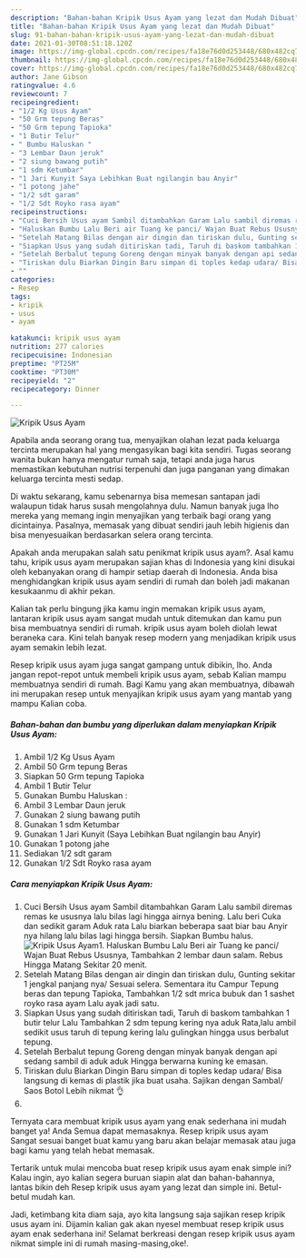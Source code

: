 ```yaml
---
description: "Bahan-bahan Kripik Usus Ayam yang lezat dan Mudah Dibuat"
title: "Bahan-bahan Kripik Usus Ayam yang lezat dan Mudah Dibuat"
slug: 91-bahan-bahan-kripik-usus-ayam-yang-lezat-dan-mudah-dibuat
date: 2021-01-30T08:51:18.120Z
image: https://img-global.cpcdn.com/recipes/fa18e76d0d253448/680x482cq70/kripik-usus-ayam-foto-resep-utama.jpg
thumbnail: https://img-global.cpcdn.com/recipes/fa18e76d0d253448/680x482cq70/kripik-usus-ayam-foto-resep-utama.jpg
cover: https://img-global.cpcdn.com/recipes/fa18e76d0d253448/680x482cq70/kripik-usus-ayam-foto-resep-utama.jpg
author: Jane Gibson
ratingvalue: 4.6
reviewcount: 7
recipeingredient:
- "1/2 Kg Usus Ayam"
- "50 Grm tepung Beras"
- "50 Grm tepung Tapioka"
- "1 Butir Telur"
- " Bumbu Haluskan "
- "3 Lembar Daun jeruk"
- "2 siung bawang putih"
- "1 sdm Ketumbar"
- "1 Jari Kunyit Saya Lebihkan Buat ngilangin bau Anyir"
- "1 potong jahe"
- "1/2 sdt garam"
- "1/2 Sdt Royko rasa ayam"
recipeinstructions:
- "Cuci Bersih Usus ayam Sambil ditambahkan Garam Lalu sambil diremas remas ke ususnya lalu bilas lagi hingga airnya bening. Lalu beri Cuka dan sedikit garam Aduk rata Lalu biarkan beberapa saat biar bau Anyir nya hilang lalu bilas lagi hingga bersih. Siapkan Bumbu halus."
- "Haluskan Bumbu Lalu Beri air Tuang ke panci/ Wajan Buat Rebus Ususnya, Tambahkan 2 lembar daun salam. Rebus Hingga Matang Sekitar 20 menit."
- "Setelah Matang Bilas dengan air dingin dan tiriskan dulu, Gunting sekitar 1 jengkal panjang nya/ Sesuai selera. Sementara itu Campur Tepung beras dan tepung Tapioka, Tambahkan 1/2 sdt mrica bubuk dan 1 sashet royko rasa ayam Lalu ayak jadi satu."
- "Siapkan Usus yang sudah ditiriskan tadi, Taruh di baskom tambahkan 1 butir telur Lalu Tambahkan 2 sdm tepung kering nya aduk Rata,lalu ambil sedikit usus taruh di tepung kering lalu gulingkan hingga usus berbalut tepung."
- "Setelah Berbalut tepung Goreng dengan minyak banyak dengan api sedang sambil di aduk aduk Hingga berwarna kuning ke emasan."
- "Tiriskan dulu Biarkan Dingin Baru simpan di toples kedap udara/ Bisa langsung di kemas di plastik jika buat usaha. Sajikan dengan Sambal/ Saos Botol Lebih nikmat 👌"
- ""
categories:
- Resep
tags:
- kripik
- usus
- ayam

katakunci: kripik usus ayam 
nutrition: 277 calories
recipecuisine: Indonesian
preptime: "PT25M"
cooktime: "PT30M"
recipeyield: "2"
recipecategory: Dinner

---
```



![Kripik Usus Ayam](https://img-global.cpcdn.com/recipes/fa18e76d0d253448/680x482cq70/kripik-usus-ayam-foto-resep-utama.jpg)

Apabila anda seorang orang tua, menyajikan olahan lezat pada keluarga tercinta merupakan hal yang mengasyikan bagi kita sendiri. Tugas seorang  wanita bukan hanya mengatur rumah saja, tetapi anda juga harus memastikan kebutuhan nutrisi terpenuhi dan juga panganan yang dimakan keluarga tercinta mesti sedap.

Di waktu  sekarang, kamu sebenarnya bisa memesan santapan jadi walaupun tidak harus susah mengolahnya dulu. Namun banyak juga lho mereka yang memang ingin menyajikan yang terbaik bagi orang yang dicintainya. Pasalnya, memasak yang dibuat sendiri jauh lebih higienis dan bisa menyesuaikan berdasarkan selera orang tercinta. 



Apakah anda merupakan salah satu penikmat kripik usus ayam?. Asal kamu tahu, kripik usus ayam merupakan sajian khas di Indonesia yang kini disukai oleh kebanyakan orang di hampir setiap daerah di Indonesia. Anda bisa menghidangkan kripik usus ayam sendiri di rumah dan boleh jadi makanan kesukaanmu di akhir pekan.

Kalian tak perlu bingung jika kamu ingin memakan kripik usus ayam, lantaran kripik usus ayam sangat mudah untuk ditemukan dan kamu pun bisa membuatnya sendiri di rumah. kripik usus ayam boleh diolah lewat beraneka cara. Kini telah banyak resep modern yang menjadikan kripik usus ayam semakin lebih lezat.

Resep kripik usus ayam juga sangat gampang untuk dibikin, lho. Anda jangan repot-repot untuk membeli kripik usus ayam, sebab Kalian mampu membuatnya sendiri di rumah. Bagi Kamu yang akan membuatnya, dibawah ini merupakan resep untuk menyajikan kripik usus ayam yang mantab yang mampu Kalian coba.

<!--inarticleads1-->

##### Bahan-bahan dan bumbu yang diperlukan dalam menyiapkan Kripik Usus Ayam:

1. Ambil 1/2 Kg Usus Ayam
1. Ambil 50 Grm tepung Beras
1. Siapkan 50 Grm tepung Tapioka
1. Ambil 1 Butir Telur
1. Gunakan  Bumbu Haluskan :
1. Ambil 3 Lembar Daun jeruk
1. Gunakan 2 siung bawang putih
1. Gunakan 1 sdm Ketumbar
1. Gunakan 1 Jari Kunyit (Saya Lebihkan Buat ngilangin bau Anyir)
1. Gunakan 1 potong jahe
1. Sediakan 1/2 sdt garam
1. Gunakan 1/2 Sdt Royko rasa ayam




<!--inarticleads2-->

##### Cara menyiapkan Kripik Usus Ayam:

1. Cuci Bersih Usus ayam Sambil ditambahkan Garam Lalu sambil diremas remas ke ususnya lalu bilas lagi hingga airnya bening. Lalu beri Cuka dan sedikit garam Aduk rata Lalu biarkan beberapa saat biar bau Anyir nya hilang lalu bilas lagi hingga bersih. Siapkan Bumbu halus.
<img src="https://img-global.cpcdn.com/steps/127199d96d236e6a/160x128cq70/kripik-usus-ayam-langkah-memasak-1-foto.jpg" alt="Kripik Usus Ayam">1. Haluskan Bumbu Lalu Beri air Tuang ke panci/ Wajan Buat Rebus Ususnya, Tambahkan 2 lembar daun salam. Rebus Hingga Matang Sekitar 20 menit.
1. Setelah Matang Bilas dengan air dingin dan tiriskan dulu, Gunting sekitar 1 jengkal panjang nya/ Sesuai selera. Sementara itu Campur Tepung beras dan tepung Tapioka, Tambahkan 1/2 sdt mrica bubuk dan 1 sashet royko rasa ayam Lalu ayak jadi satu.
1. Siapkan Usus yang sudah ditiriskan tadi, Taruh di baskom tambahkan 1 butir telur Lalu Tambahkan 2 sdm tepung kering nya aduk Rata,lalu ambil sedikit usus taruh di tepung kering lalu gulingkan hingga usus berbalut tepung.
1. Setelah Berbalut tepung Goreng dengan minyak banyak dengan api sedang sambil di aduk aduk Hingga berwarna kuning ke emasan.
1. Tiriskan dulu Biarkan Dingin Baru simpan di toples kedap udara/ Bisa langsung di kemas di plastik jika buat usaha. Sajikan dengan Sambal/ Saos Botol Lebih nikmat 👌
1. 




Ternyata cara membuat kripik usus ayam yang enak sederhana ini mudah banget ya! Anda Semua dapat memasaknya. Resep kripik usus ayam Sangat sesuai banget buat kamu yang baru akan belajar memasak atau juga bagi kamu yang telah hebat memasak.

Tertarik untuk mulai mencoba buat resep kripik usus ayam enak simple ini? Kalau ingin, ayo kalian segera buruan siapin alat dan bahan-bahannya, lantas bikin deh Resep kripik usus ayam yang lezat dan simple ini. Betul-betul mudah kan. 

Jadi, ketimbang kita diam saja, ayo kita langsung saja sajikan resep kripik usus ayam ini. Dijamin kalian gak akan nyesel membuat resep kripik usus ayam enak sederhana ini! Selamat berkreasi dengan resep kripik usus ayam nikmat simple ini di rumah masing-masing,oke!.

